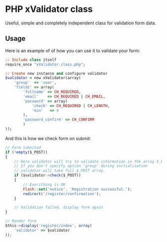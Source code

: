 # PHP xValidator class #

Useful, simple and completely independent class for validation form data.

## Usage ##

Here is an example of of how you can use it to validate your form:

```ruby
// Include class itself
require_once "xValidator.class.php";

// Create new instance and configure validator
$validator = new xValidator(array(
    'group'  => 'user',
    'fields' => array(
        'fullname' => CH_REQUIRED,
        'email'    => CH_REQUIRED | CH_EMAIL,
        'password' => array(
            'check' => CH_REQUIRED | CH_LENGTH,
            'min'   => 4
        ),
        'password_confirm' => CH_CONFIRM
        )
));
```

And this is how we check form on submit:

```javascript
// Form submited
if (!empty($_POST))
{
    // Here validator will try to validate information in the array $_POST['user'].
    // If you don't specify option 'group' during initialization
    // validator will take full $_POST array.
    if ($validator->check($_POST))
    {
        // Everithing is OK
        Flash::set('notice', 'Registration successful.');
        redirect('/register/confirmation');
    }

    // Validation failed, display form again
}

// Render form
$this->display('register/index', array(
    'validator' => $validator
));
```

